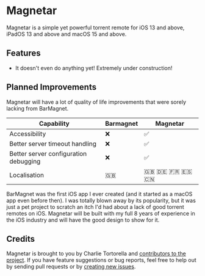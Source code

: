 # Magnetar

Magnetar is a simple yet powerful torrent remote for iOS 13 and above, iPadOS 13 and above and macOS 15 and above.

## Features

* It doesn't even do anything yet! Extremely under construction!

## Planned Improvements

Magnetar will have a lot of quality of life improvements that were sorely lacking from BarMagnet.

| Capability | Barmagnet  | Magnetar |
| ------------- | -- | -- |
| Accessibility | ❌ | ✅ |
| Better server timeout handling | ❌ | ✅ |
| Better server configuration debugging | ❌ | ✅ |
| Localisation  | 🇬🇧 | 🇬🇧 🇩🇪 🇫🇷 🇪🇸 🇨🇳 |

BarMagnet was the first iOS app I ever created (and it started as a macOS app even before then).
I was totally blown away by its popularity, but it was just a pet project to scratch an itch I'd had about a lack of good torrent remotes on iOS. 
Magnetar will be built with my full 8 years of experience in the iOS industry and will have the good design to show for it.

## Credits

Magnetar is brought to you by Charlie Tortorella and [contributors to the project](https://github.com/Qata/Magnetar/contributors). If you have feature suggestions or bug reports, feel free to help out by sending pull requests or by [creating new issues](https://github.com/Qata/Magnetar/issues/new).
